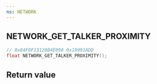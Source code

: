 ```yaml
---
ns: NETWORK
---
```

## NETWORK_GET_TALKER_PROXIMITY

```c
// 0x84F0F13120B4E098 0x19991ADD
float NETWORK_GET_TALKER_PROXIMITY();
```


## Return value
